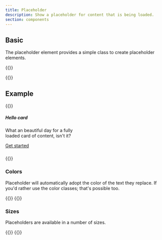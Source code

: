 ```yaml
---
title: Placeholder
description: Show a placeholder for content that is being loaded.
section: components
---
```


## Basic
The placeholder element provides a simple class to create placeholder elements.

{{<example>}}
<div class="placeholder w-25"></div>
{{</example>}}

## Example
{{<example class="d-flex">}}
<div class="card me-2" aria-hidden="true" style="width: 240px">
  <div class="card-body">
    <h5 class="card-title placeholder-glow">
      Hello card
    </h5>
    <p class="card-text placeholder-glow">
      What an <span class="text-accent">beautiful</span> day for a fully loaded card of content, isn't it?
    </p>
    <a href="#" tabindex="-1" class="btn btn-primary">Get started</a>
  </div>
</div>
<div class="card" aria-hidden="true" style="width: 240px">
  <div class="card-body">
    <h5 class="card-title placeholder-glow">
      <span class="placeholder w-5"></span>
    </h5>
    <p class="card-text placeholder-glow">
      <span class="placeholder w-3"></span>
      <span class="text-accent"><span class="placeholder w-4"></span></span>
      <span class="placeholder w-4"></span>
      <span class="placeholder w-5"></span>
      <span class="placeholder w-2"></span>
    </p>
    <a href="#" tabindex="-1" class="btn btn-primary disabled placeholder w-5"></a>
  </div>
</div>
{{</example>}}

### Colors
Placeholder will automatically adopt the color of the text they replace. If you'd rather use the color classes; that's possible too.

{{<example>}}
<span class="placeholder w-100"></span>
<span class="placeholder w-100 text-blue"></span>
<span class="placeholder w-100 red"></span>
<span class="placeholder w-100 orange"></span>
<span class="placeholder w-100 amber"></span>
<span class="placeholder w-100 yellow"></span>
<span class="placeholder w-100 lime"></span>
<span class="placeholder w-100 green"></span>
<span class="placeholder w-100 teal"></span>
<span class="placeholder w-100 cyan"></span>
<span class="placeholder w-100 blue"></span>
<span class="placeholder w-100 indigo"></span>
<span class="placeholder w-100 violet"></span>
<span class="placeholder w-100 purple"></span>
<span class="placeholder w-100 pink"></span>
<span class="placeholder w-100 rose"></span>
<span class="placeholder w-100 brown"></span>
<span class="placeholder w-100 grey"></span>
{{</example>}}

### Sizes
Placeholders are available in a number of sizes.

{{<example>}}
<span class="placeholder w-100 placeholder-xs"></span>
<span class="placeholder w-100 placeholder-sm"></span>
<span class="placeholder w-100"></span>
<span class="placeholder w-100 placeholder-lg"></span>
{{</example>}}
